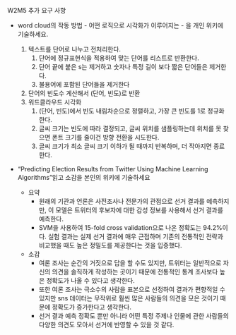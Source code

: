 W2M5 추가 요구 사항

- word cloud의 작동 방법 - 어떤 로직으로 시각화가 이루어지는 - 을 개인 위키에 기술하세요.
    1. 텍스트를 단어로 나누고 전처리한다.
        1. 단어에 정규표현식을 적용하여 맞는 단어를 리스트로 반환한다.
        2. 단어 끝에 붙은 s는 제거하고 숫자나 특정 길이 보다 짧은 단어들은 제거한다.
        3. 불용어에 포함된 단어들을 제거한다
    2. 단어의 빈도수 계산해서 (단어, 빈도)로 반환
    3. 워드클라우드 시각화
        1. (단어, 빈도)에서 빈도 내림차순으로 정렬하고, 가장 큰 빈도를 1로 정규화한다.
        2. 글씨 크기는 빈도에 따라 결정되고, 글씨 위치를 샘플링하는데 위치를 못 찾으면 폰트 크기를 줄이건 방향 전환을 시도한다.
        3. 글씨 크기가 최소 글씨 크기 이하가 될 때까지 반복하며, 더 작아지면 종료한다.
      
          
- “Predicting Election Results from Twitter Using Machine Learning Algorithms”읽고 소감을 본인의 위키에 기술하세요
    - 요약
        - 원래의 기관과 언론은 사전조사나 전문가의 관점으로 선거 결과를 예측하지만, 이 모델은 트위터의 후보자에 대한 감성 정보를 사용해서 선거 결과를 예측한다.
        - SVM을 사용하여 15-fold cross validation으로 나온 정확도는 94.2%이다. 실험 결과는 실제 선거 결과에 매우 근접하며 기존의 전통적인 전략과 비교했을 때도 높은 정밀도를 제공한다는 것을 입증했다.
    - 소감
        - 여론 조사는 순간의 거짓으로 답을 할 수도 있지만, 트위터는 일반적으로 자신의 의견을 솔직하게 작성하는 곳이기 때문에 전통적인 통계 조사보다 높은 정확도가 나올 수 있다고 생각한다.
        - 또한 여론 조사는 극소수의 사람을 표본으로 선정하여 결과가 편향적일 수 있지만 sns 데이터는 무작위로 훨씬 많은 사람들의 의견을 모은 것이기 때문에 정확도가 증가한다고 생각한다.
        - 선거 결과 예측 정확도 뿐만 아니라 어떤 특정 주제나 인물에 관한 사람들의 다양한 의견도 모아서 선거에 반영할 수 있을 것 같다.
